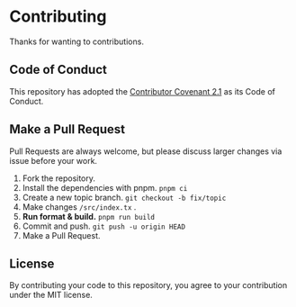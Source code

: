# Contributing

Thanks for wanting to contributions.

## Code of Conduct

This repository has adopted the [Contributor Covenant 2.1](https://www.contributor-covenant.org/version/2/1/code_of_conduct/) as its Code of Conduct.

## Make a Pull Request

Pull Requests are always welcome, but please discuss larger changes via issue before your work.

1. Fork the repository.
1. Install the dependencies with pnpm. `pnpm ci`
1. Create a new topic branch. `git checkout -b fix/topic`
1. Make changes `/src/index.tx` .
1. **Run format & build.** `pnpm run build`
1. Commit and push. `git push -u origin HEAD`
1. Make a Pull Request.

## License

By contributing your code to this repository, you agree to your contribution under the MIT license.
